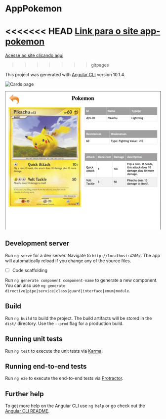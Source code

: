 # AppPokemon

<<<<<<< HEAD
[Link para o site app-pokemon](https://ivanildolo.github.io/app-pokemon/#/cards)
=======
[Acesse ao site clicando aqui](https://ivanildolo.github.io/app-pokemon/#/cards)
>>>>>>> gitpages

This project was generated with [Angular CLI](https://github.com/angular/angular-cli) version 10.1.4.

![Cards page](src/assets/images/cards.png)

![Card Pikachu](src/assets/images/card-pikachu.png)

## Development server

Run `ng serve` for a dev server. Navigate to `http://localhost:4200/`. The app will automatically reload if you change any of the source files.

* [ ] Code scaffolding

Run `ng generate component component-name` to generate a new component. You can also use `ng generate directive|pipe|service|class|guard|interface|enum|module`.

## Build

Run `ng build` to build the project. The build artifacts will be stored in the `dist/` directory. Use the `--prod` flag for a production build.

## Running unit tests

Run `ng test` to execute the unit tests via [Karma](https://karma-runner.github.io).

## Running end-to-end tests

Run `ng e2e` to execute the end-to-end tests via [Protractor](http://www.protractortest.org/).

## Further help

To get more help on the Angular CLI use `ng help` or go check out the [Angular CLI README](https://github.com/angular/angular-cli/blob/master/README.md).
